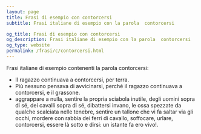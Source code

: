 ```yaml
---
layout: page
title: Frasi di esempio con contorcersi 
subtitle: Frasi italiane di esempio con la parola  contorcersi

og_title: Frasi di esempio con contorcersi 
og_description: Frasi italiane di esempio con la parola  contorcersi
og_type: website
permalink: /frasi/c/contorcersi.html
---
```


Frasi italiane di esempio contenenti la parola contorcersi:


- Il ragazzo continuava a contorcersi, per terra.
- Più nessuno pensava di avvicinarsi, perché il ragazzo continuava a contorcersi, e il grassone.
- aggrappare a nulla, sentire la propria sciabola inutile, degli uomini sopra di sé, dei cavalli sopra di sé, dibattersi invano, le ossa spezzate da qualche scalciata nelle tenebre, sentire un tallone che vi fa saltar via gli occhi, mordere con rabbia dei ferri di cavallo, soffocare, urlare, contorcersi, essere là sotto e dirsi: un istante fa ero vivo!.
